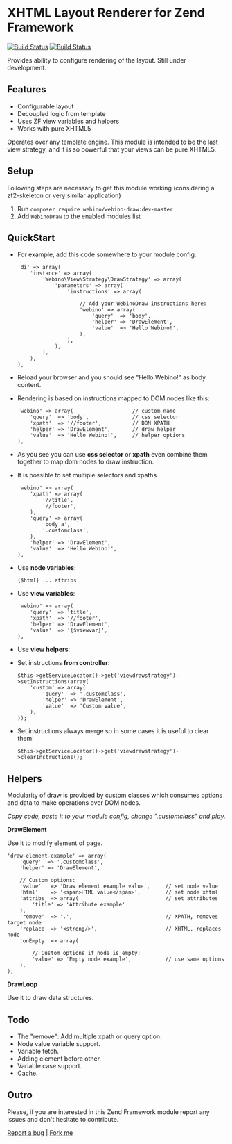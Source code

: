 # XHTML Layout Renderer for Zend Framework 

[![Build Status](https://secure.travis-ci.org/webino/WebinoDraw.png?branch=master)](http://travis-ci.org/webino/WebinoDraw "Master")
[![Build Status](https://secure.travis-ci.org/webino/WebinoDraw.png?branch=develop)](http://travis-ci.org/webino/WebinoDraw "Develop")

Provides ability to configure rendering of the layout. Still under development.

## Features

- Configurable layout
- Decoupled logic from template
- Uses ZF view variables and helpers
- Works with pure XHTML5

Operates over any template engine. This module is intended to be the last view strategy, and it is so powerful that your views can be pure XHTML5.

## Setup

Following steps are necessary to get this module working (considering a zf2-skeleton or very similar application)

  1. Run `composer require webino/webino-draw:dev-master`
  2. Add `WebinoDraw` to the enabled modules list

## QuickStart

  - For example, add this code somewhere to your module config:

        'di' => array(
            'instance' => array(
                'Webino\View\Strategy\DrawStrategy' => array(
                    'parameters' => array(
                        'instructions' => array(

                            // Add your WebinoDraw instructions here:
                            'webino' => array(
                                'query'  => 'body',
                                'helper' => 'DrawElement',
                                'value'  => 'Hello Webino!',
                            ),
                        ),
                    ),
                ),
            ),
        ),

  - Reload your browser and you should see "Hello Webino!" as body content.
  - Rendering is based on instructions mapped to DOM nodes like this:

        'webino' => array(                   // custom name
            'query'  => 'body',              // css selector
            'xpath'  => '//footer',          // DOM XPATH
            'helper' => 'DrawElement',       // draw helper
            'value'  => 'Hello Webino!',     // helper options
        ),

  - As you see you can use **css selector** or **xpath** even combine them together to map dom nodes to draw instruction.
  - It is possible to set multiple selectors and xpaths.

        'webino' => array(                  
            'xpath' => array(
                '//title',
                '//footer',
            ),
            'query' => array(
                'body a',
                '.customclass',
            ),
            'helper' => 'DrawElement',  
            'value'  => 'Hello Webino!',
        ),

  - Use **node variables**:

        {$html} ... attribs

  - Use **view variables**:

        'webino' => array(
            'query'  => 'title',
            'xpath'  => '//footer',
            'helper' => 'DrawElement',
            'value'  => '{$viewvar}',
        ),

  - Use **view helpers**:



  - Set instructions **from controller**:

        $this->getServiceLocator()->get('viewdrawstrategy')->setInstructions(array(
            'custom' => array(
                'query'  => '.customclass',
                'helper' => 'DrawElement',
                'value'  => 'Custom value',
            ),
        ));

  - Set instructions always merge so in some cases it is useful to clear them:

        $this->getServiceLocator()->get('viewdrawstrategy')->clearInstructions();

## Helpers

Modularity of draw is provided by custom classes which consumes options and data to make operations over DOM nodes.

*Copy code, paste it to your module config, change ".customclass" and play.*

**DrawElement**

Use it to modify element of page.

    'draw-element-example' => array(
        'query'  => '.customclass',         
        'helper' => 'DrawElement',  

        // Custom options:
        'value'   => 'Draw element example value',     // set node value
        'html'    => '<span>HTML value</span>',        // set node xhtml
        'attribs' => array(                            // set attributes
            'title' => 'Attribute example'
        ),
        'remove'  => '.',                              // XPATH, removes target node
        'replace' => '<strong/>',                      // XHTML, replaces node
        'onEmpty' => array(

            // Custom options if node is empty:
            'value' => 'Empty node example',           // use same options
        ),
    ),

**DrawLoop**

Use it to draw data structures.

## Todo

  - The "remove": Add multiple xpath or query option.
  - Node value variable support.
  - Variable fetch.
  - Adding element before other.
  - Variable case support.
  - Cache.

## Outro

Please, if you are interested in this Zend Framework module report any issues and don't hesitate to contribute.

[Report a bug](https://github.com/webino/WebinoDraw/issues) | [Fork me](https://github.com/webino/WebinoDraw)


